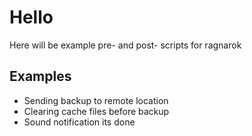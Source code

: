 # Hello

Here will be example pre- and post- scripts for ragnarok

## Examples

- Sending backup to remote location
- Clearing cache files before backup
- Sound notification its done
